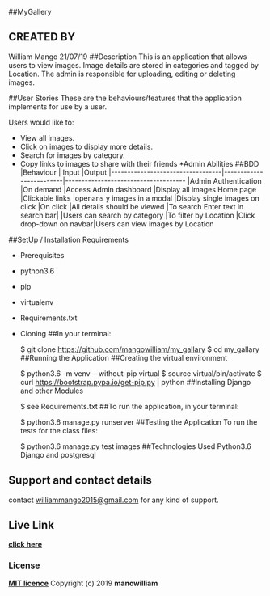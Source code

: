 
##MyGallery

## CREATED BY

William Mango  21/07/19
##Description
This is an application that allows users to view images. Image details are stored in categories and tagged by Location. The admin is responsible for uploading, editing or deleting images.

##User Stories
These are the behaviours/features that the application implements for use by a user.

Users would like to:

* View all images.
* Click on images to display more details.
* Search for images by category.
* Copy links to images to share with their friends
*Admin Abilities
##BDD
|Behaviour	                       |          Input	         |Output
|----------------------------------|-------------------------|-------------------------------------
|Admin Authentication	           |On demand	             |Access Admin dashboard
|Display all images	Home page	   |Clickable links          |openans y images in a modal
|Display single images on click	   |On click	             |All details should be viewed
|To search Enter text in search bar|	                     |Users can search by category
|To filter by Location	           |Click drop-down on navbar|Users can view images by Location


##SetUp / Installation Requirements
* Prerequisites
* python3.6
* pip
* virtualenv
* Requirements.txt
* Cloning
##In your terminal:

  $ git clone https://github.com/mangowilliam/my_gallary
  $ cd my_gallary
##Running the Application
##Creating the virtual environment

  $ python3.6 -m venv --without-pip virtual
  $ source virtual/bin/activate
  $ curl https://bootstrap.pypa.io/get-pip.py | python
##Installing Django and other Modules

  $ see Requirements.txt
##To run the application, in your terminal:

  $ python3.6 manage.py runserver
##Testing the Application
To run the tests for the class files:

  $ python3.6 manage.py test images
##Technologies Used
Python3.6
Django and postgresql
## Support and contact details

contact williammango2015@gmail.com for any kind of support.

## Live Link

**[click here](https://github.com/mangowilliam/my_gallary)**

### License

**[MIT licence](Licence)**
Copyright (c) 2019 **manowilliam**